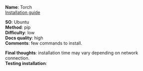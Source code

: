 **Name**: Torch </br>
[Installation guide](http://torch.ch/docs/getting-started.html#_)

**SO**: Ubuntu </br>
**Method**: pip </br>
**Difficulty**: low </br>
**Docs quality**: high </br>
**Comments**: few commands to install.

**Final thoughts**: installation time may vary depending on network connection. </br>
**Testing installation**:
